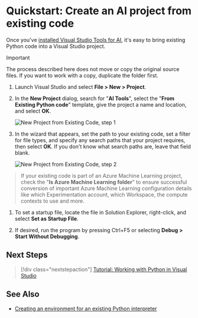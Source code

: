 # Quickstart: Create an AI project from existing code

Once you've [installed Visual Studio Tools for AI](installation.md), it's easy to bring existing Python code into a Visual Studio project. 

> [!Important]
> The process described here does not move or copy the original source files. If you want to work with a copy, duplicate the folder first.

1. Launch Visual Studio and select **File > New > Project**.

1. In the **New Project** dialog, search for "**AI Tools**", select the "**From Existing Python code**" template, give the project a name and location, and select **OK**.

	![New Project from Existing Code, step 1](../media/new-ai-project.png)

1. In the wizard that appears, set the path to your existing code, set a filter for file types, and specify any search paths that your project requires, then select **OK**. If you don't know what search paths are, leave that field blank.


	![New Project from Existing Code, step 2](../media/azurebatch-newproject.png)

> If your existing code is part of an Azure Machine Learning project, check the "**Is Azure Machine Learning folder**" to ensure successful conversion of important Azure Machine Learning configuration details like which Experimentation account, which Workspace, the compute contexts to use and more.

1. To set a startup file, locate the file in Solution Explorer, right-click, and select **Set as Startup File**.

8. If desired, run the program by pressing Ctrl+F5 or selecting **Debug > Start Without Debugging**. 

## Next Steps

> [!div class="nextstepaction"]
> [Tutorial: Working with Python in Visual Studio](https://docs.microsoft.com/en-us/visualstudio/python/vs-tutorial-01-00)

## See Also

- [Creating an environment for an existing Python interpreter](https://docs.microsoft.com/en-us/visualstudio/python/python-environments#creating-an-environment-for-an-existing-interpreter)
